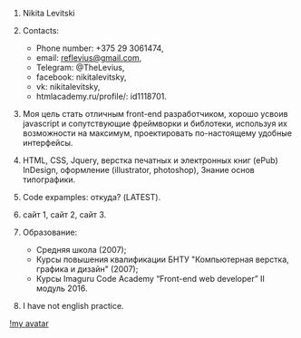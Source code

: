 1. Nikita Levitski
2. Contacts:
    * Phone number: +375 29 3061474,
    * email: reflevius@gmail.com,
    * Telegram: @TheLevius,
    * facebook: nikitalevitsky,
    * vk: nikitalevitsky,
    * htmlacademy.ru/profile/: id1118701.

3. Моя цель стать отличным front-end разработчиком, хорошо усвоив javascript и сопутствующие фреймворки и библотеки, используя их возможности на максимум, проектировать по-настоящему удобные интерфейсы.
4. HTML, CSS, Jquery, верстка печатных и электронных книг (ePub) InDesign, оформление (illustrator, photoshop), Знание основ типографики.
5. Code expamples: откуда? (LATEST).
6. сайт 1, сайт 2, сайт 3.
7. Образование:
    * Средняя школа (2007);
    * Курсы повышения квалификации БНТУ "Компьютерная верстка, графика и дизайн" (2007);
    * Курсы Imaguru Code Academy “Front-end web developer” II модуль 2016.
8. I have not english practice.

[!my avatar](./img/avatar-markdown-cv.png)
